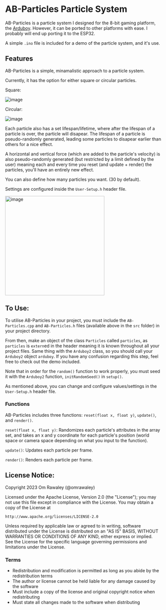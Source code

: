 # AB-Particles Particle System
AB-Particles is a particle system I designed for the 8-bit gaming platform, the [Arduboy](https://www.arduboy.com/). However, it can be ported to other platforms with ease. I probably will end up porting it to the ESP32.

A simple `.ino` file is included for a demo of the particle system, and it's use.

## Features
AB-Particles is a simple, minamalistic approach to a particle system. 

Currently, it has the option for either square or circular particles.

Square:

﻿![image](https://github.com/omrawaley/AB-Particles-Particle-System/assets/133281331/0e46cf32-d645-43fa-b703-08b712829178)
 
 Circular:
 
﻿![image](https://github.com/omrawaley/AB-Particles-Particle-System/assets/133281331/af43e7fe-b729-4311-a7a4-51f565d86a7a)

Each particle also has a set lifespan/lifetime, where after the lifespan of a particle is over, the particle will disapear. The lifespan of a particle is pseudo-randomly generated, leading some particles to disapear earlier than others for a nice effect.

A horizontal and vertical force (which are added to the particle's velocity) is also pseudo-randomly generated (but restricted by a limit defined by the user) meaning each and every time you reset (and update + render) the particles, you'll have an entirely new effect.

You can also define how many particles you want. (30 by default).

Settings are configured inside the `User-Setup.h` header file.

<img width="320" alt="image" src="https://github.com/omrawaley/AB-Particles-Particle-System/assets/133281331/37e08fd6-af37-48ce-805f-e8bf59b2a65f">

## To Use:
To utilise AB-Particles in your project, you must include the `AB-Particles.cpp` and `AB-Particles.h` files (available above in the `src` folder) in your project directory.

From then, make an object of the class `Particles` called `particles`, as `particles` is `extern`ed in the header meaning it is known throughout all your project files. Same thing with the `Arduboy2` class, so you should call your `Arduboy2` object `arduboy`. If you have any confusion regarding this step, feel free to check out the demo included.

Note that in order for the `random()` function to work properly, you must seed it with the `Arduboy2` function, `initRandomSeed()` in `setup()`.

As mentioned above, you can change and configure values/settings in the `User-Setup.h` header file.

### Functions

AB-Particles includes three functions: `reset(float x, float y)`, `update()`, and `render()`.

`reset(float x, float y)`: Randomizes each particle's attributes in the array set, and takes an x and y coordinate for each particle's position (world space or camera space depending on what you input to the function).

`update()`: Updates each particle per frame.

`render()`: Renders each particle per frame.

## License Notice:
Copyright 2023 Om Rawaley (@omrawaley)

Licensed under the Apache License, Version 2.0 (the "License");
you may not use this file except in compliance with the License.
You may obtain a copy of the License at

    http://www.apache.org/licenses/LICENSE-2.0

Unless required by applicable law or agreed to in writing, software
distributed under the License is distributed on an "AS IS" BASIS,
WITHOUT WARRANTIES OR CONDITIONS OF ANY KIND, either express or implied.
See the License for the specific language governing permissions and
limitations under the License.

### Terms

- Redistribution and modification is permitted as long as you abide by the redistribution terms
- The author or license cannot be held liable for any damage caused by the software
- Must include a copy of the license and original copyright notice when redistributing
- Must state all changes made to the software when distributing

